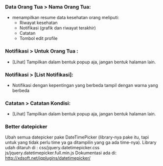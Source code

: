 ### Data Orang Tua > Nama Orang Tua:
  - menampilkan resume data kesehatan orang meliputi:
    + Riwayat kesehatan
    + Notifikasi (grafik dan riwayat terakhir)
    + Catatan
    + Tombol edit profile

### Notifikasi > Untuk Orang Tua :
  - [Lihat] Tampilkan dalam bentuk popup aja, jangan bentuk halaman lain.

### Notifikasi > [List Notifikasi]:
  - Notifikasi dengan kepentingan yang berbeda tampil dengan warna yang berbeda

### Catatan > Catatan Kondisi:
  - [Lihat] Tampilkan dalam bentuk popup aja, jangan bentuk halaman lain.

### Better datepicker
Ubah semua datepicker pake DateTimePicker (library-nya pake itu, tapi untuk yang
  tidak perlu time ya ga ditampilin yang ga ada time-nya).
Library udah ditaruh di :
css/jquery.datetimepicker.css
js/jquery.datetimepicker.full.min.js
Dokumentasi ada di: http://xdsoft.net/jqplugins/datetimepicker/
